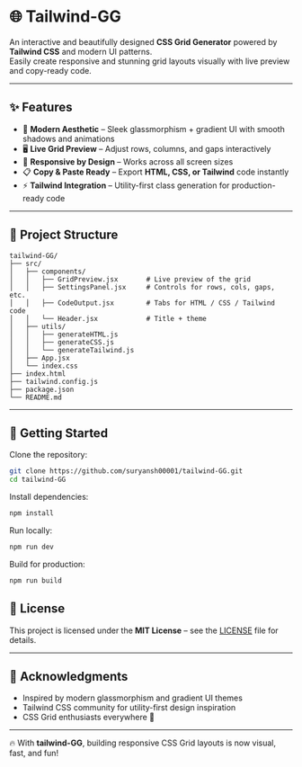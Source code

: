 # 🌐 Tailwind-GG

An interactive and beautifully designed **CSS Grid Generator** powered by **Tailwind CSS** and modern UI patterns.  
Easily create responsive and stunning grid layouts visually with live preview and copy-ready code.

---

## ✨ Features

- 🎨 **Modern Aesthetic** – Sleek glassmorphism + gradient UI with smooth shadows and animations  
- 🖥️ **Live Grid Preview** – Adjust rows, columns, and gaps interactively  
- 📱 **Responsive by Design** – Works across all screen sizes  
- 📋 **Copy & Paste Ready** – Export **HTML, CSS, or Tailwind** code instantly  
- ⚡ **Tailwind Integration** – Utility-first class generation for production-ready code  

---
## 📁 Project Structure

```
tailwind-GG/
├── src/
│   ├── components/
│   │   ├── GridPreview.jsx       # Live preview of the grid
│   │   ├── SettingsPanel.jsx     # Controls for rows, cols, gaps, etc.
│   │   ├── CodeOutput.jsx        # Tabs for HTML / CSS / Tailwind code
│   │   └── Header.jsx            # Title + theme
│   ├── utils/
│   │   ├── generateHTML.js
│   │   ├── generateCSS.js
│   │   └── generateTailwind.js
│   ├── App.jsx
│   └── index.css
├── index.html
├── tailwind.config.js
├── package.json
└── README.md
```

---

## 🚀 Getting Started

Clone the repository:

```bash
git clone https://github.com/suryansh00001/tailwind-GG.git
cd tailwind-GG
```

Install dependencies:

```bash
npm install
```

Run locally:

```bash
npm run dev
```

Build for production:

```bash
npm run build
```

## 📜 License

This project is licensed under the **MIT License** – see the [LICENSE](./LICENSE) file for details.

---

## 🙌 Acknowledgments

- Inspired by modern glassmorphism and gradient UI themes  
- Tailwind CSS community for utility-first design inspiration  
- CSS Grid enthusiasts everywhere 💙  

---

🔥 With **tailwind-GG**, building responsive CSS Grid layouts is now visual, fast, and fun!
